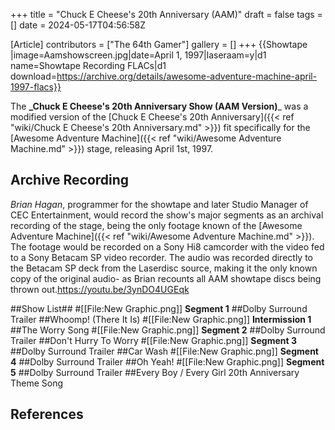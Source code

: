 +++
title = "Chuck E Cheese's 20th Anniversary (AAM)"
draft = false
tags = []
date = 2024-05-17T04:56:58Z

[Article]
contributors = ["The 64th Gamer"]
gallery = []
+++
{{Showtape
|image=Aamshowscreen.jpg|date=April 1, 1997|laseraam=y|d1 name=Showtape Recording FLACs|d1 download=https://archive.org/details/awesome-adventure-machine-april-1997-flacs}}

The **_Chuck E Cheese's 20th Anniversary Show (AAM Version)**_ was a modified version of the [Chuck E Cheese's 20th Anniversary]({{< ref "wiki/Chuck E Cheese's 20th Anniversary.md" >}}) fit specifically for the [Awesome Adventure Machine]({{< ref "wiki/Awesome Adventure Machine.md" >}}) stage, releasing April 1st, 1997.

## Archive Recording ##
_Brian Hagan_, programmer for the showtape and later Studio Manager of CEC Entertainment, would record the show's major segments as an archival recording of the stage, being the only footage known of the [Awesome Adventure Machine]({{< ref "wiki/Awesome Adventure Machine.md" >}}). The footage would be recorded on a Sony Hi8 camcorder with the video fed to a Sony Betacam SP video recorder. The audio was recorded directly to the Betacam SP deck from the Laserdisc source, making it the only known copy of the original audio- as Brian recounts all AAM showtape discs being thrown out.<ref>https://youtu.be/3ynDO4UGEqk</ref>

##Show List##
#[[File:New Graphic.png]] **Segment 1**
##Dolby Surround Trailer 
##Whoomp! (There It Is)
#[[File:New Graphic.png]] **Intermission 1**
##The Worry Song
#[[File:New Graphic.png]] **Segment 2**
##Dolby Surround Trailer 
##Don't Hurry To Worry
#[[File:New Graphic.png]] **Segment 3**
##Dolby Surround Trailer
##Car Wash
#[[File:New Graphic.png]] **Segment 4**
##Dolby Surround Trailer
##Oh Yeah!
#[[File:New Graphic.png]] **Segment 5**
##Dolby Surround Trailer 
##Every Boy / Every Girl 20th Anniversary Theme Song

## References ##
